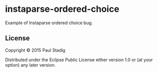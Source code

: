 # instaparse-ordered-choice

Example of Instaparse ordered choice bug.

## License

Copyright © 2015 Paul Stadig

Distributed under the Eclipse Public License either version 1.0 or (at
your option) any later version.
